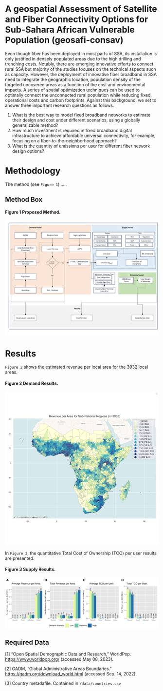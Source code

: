 # A geospatial Assessment of Satellite and Fiber Connectivity Options for Sub-Sahara African Vulnerable Population (geosafi-consav)
Even though fiber has been deployed in most parts of SSA, its installation is only justified in densely populated areas due to the high drilling and trenching costs. Notably, there are emerging innovative efforts to connect rural SSA but majority of the studies focuses on the technical aspects such as capacity. However, the deployment of innovative fiber broadband in SSA need to integrate the geographic location, population density of the targeted uncovered areas as a function of the cost and environmental impacts. A series of spatial optimization techniques can be used to optimally connect the unconnected rural population while reducing fixed, operational costs and carbon footprints. Against this background, we set to answer three important research questions as follows.

  1)	What is the best way to model fixed broadband networks to estimate their design and cost under different scenarios, using a globally generalizable method? 
  2)	How much investment is required in fixed broadband digital infrastructure to achieve affordable universal connectivity, for example, focusing on a fiber-to-the-neighborhood approach?
  3)	What is the quantity of emissions per user for different fiber network design options?



Methodology
==============
The method (see `Figure 1`) ..... 

## Method Box

#### Figure 1 Proposed Method.
<p align="center">
  <img src="/docs/method.png" />
</p>

Results
=======
`Figure 2` shows the estimated revenue per local area for the 3932 local areas.
#### Figure 2 Demand Results.
<p align="center">
  <img src="/docs/region_by_revenue_per_area.png" />
</p>

In `Figure 3`, the quantitative Total Cost of Ownership (TCO) per user results are presented.
#### Figure 3 Supply Results.
<p align="center">
  <img src = "/docs/revenue_and_tco.png" />
</p>

## Required Data
[1]	“Open Spatial Demographic Data and Research,” WorldPop. https://www.worldpop.org/ (accessed May 08, 2023).

[2]	GADM, “Global Administrative Areas Boundaries.” https://gadm.org/download_world.html (accessed Sep. 14, 2022).

[3] Country metadafile. Contained in `/data/countries.csv`